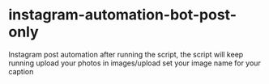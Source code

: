 # instagram-automation-bot-post-only
Instagram post automation
after running the script, the script will keep running
upload your photos in images/upload
set your image name for your caption
